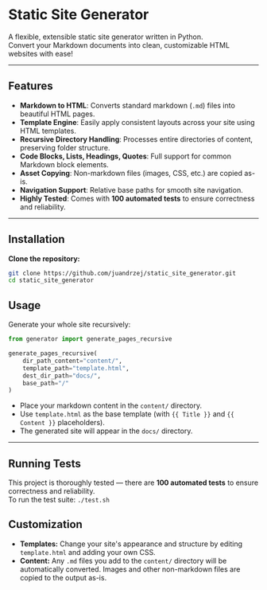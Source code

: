# Static Site Generator

A flexible, extensible static site generator written in Python.  
Convert your Markdown documents into clean, customizable HTML websites with ease!

---

## Features

- **Markdown to HTML**: Converts standard markdown (`.md`) files into beautiful HTML pages.
- **Template Engine**: Easily apply consistent layouts across your site using HTML templates.
- **Recursive Directory Handling**: Processes entire directories of content, preserving folder structure.
- **Code Blocks, Lists, Headings, Quotes**: Full support for common Markdown block elements.
- **Asset Copying**: Non-markdown files (images, CSS, etc.) are copied as-is.
- **Navigation Support**: Relative base paths for smooth site navigation.
- **Highly Tested**: Comes with **100 automated tests** to ensure correctness and reliability.

---

## Installation

**Clone the repository:**
```sh
git clone https://github.com/juandrzej/static_site_generator.git
cd static_site_generator
```

## Usage

Generate your whole site recursively:

```python
from generator import generate_pages_recursive

generate_pages_recursive(
    dir_path_content="content/",
    template_path="template.html",
    dest_dir_path="docs/",
    base_path="/"
)
```

- Place your markdown content in the `content/` directory.
- Use `template.html` as the base template (with `{{ Title }}` and `{{ Content }}` placeholders).
- The generated site will appear in the `docs/` directory.

---

## Running Tests

This project is thoroughly tested — there are **100 automated tests** to ensure correctness and reliability.  
To run the test suite: `./test.sh`

## Customization

- **Templates:** Change your site's appearance and structure by editing `template.html` and adding your own CSS.
- **Content:** Any `.md` files you add to the `content/` directory will be automatically converted. Images and other non-markdown files are copied to the output as-is.
